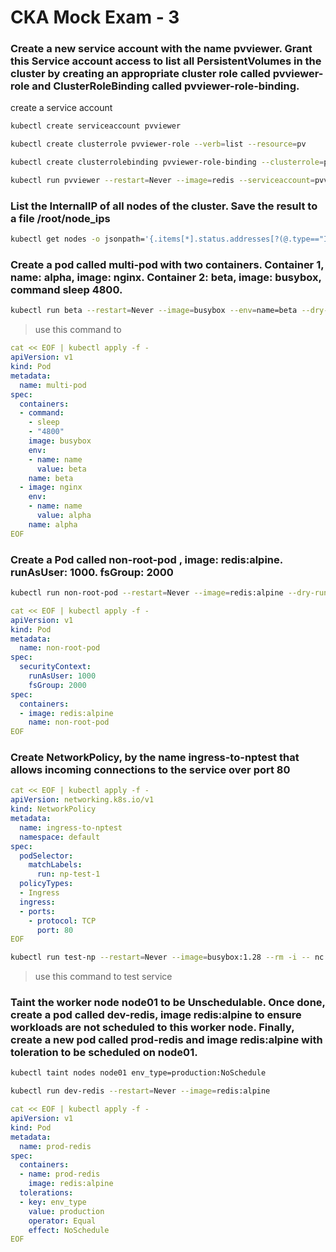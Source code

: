 # CKA Mock Exam - 3

### Create a new service account with the name pvviewer. Grant this Service account access to list all PersistentVolumes in the cluster by creating an appropriate cluster role called pvviewer-role and ClusterRoleBinding called pvviewer-role-binding.

create a service account
```bash
kubectl create serviceaccount pvviewer
```

```bash
kubectl create clusterrole pvviewer-role --verb=list --resource=pv
```

```bash
kubectl create clusterrolebinding pvviewer-role-binding --clusterrole=pvviewer-role --serviceaccount=default:pvviewer
```

```bash
kubectl run pvviewer --restart=Never --image=redis --serviceaccount=pvviewer
```

### List the InternalIP of all nodes of the cluster. Save the result to a file /root/node_ips

```bash
kubectl get nodes -o jsonpath='{.items[*].status.addresses[?(@.type=="InternalIP")].address}' > /root/node_ips
```

### Create a pod called multi-pod with two containers. Container 1, name: alpha, image: nginx. Container 2: beta, image: busybox, command sleep 4800.

```bash
kubectl run beta --restart=Never --image=busybox --env=name=beta --dry-run -o yaml --command -- sleep 4800 > multi-pod.yaml
```
> use this command to 
```yaml
cat << EOF | kubectl apply -f -
apiVersion: v1
kind: Pod
metadata:
  name: multi-pod
spec:
  containers:
  - command:
    - sleep
    - "4800"
    image: busybox
    env:
    - name: name
      value: beta
    name: beta
  - image: nginx
    env:
    - name: name
      value: alpha
    name: alpha
EOF
```

### Create a Pod called non-root-pod , image: redis:alpine. runAsUser: 1000. fsGroup: 2000

```bash
kubectl run non-root-pod --restart=Never --image=redis:alpine --dry-run -o yaml > non-root-pod.yaml
```
```yaml
cat << EOF | kubectl apply -f -
apiVersion: v1
kind: Pod
metadata:
  name: non-root-pod
spec:
  securityContext:
    runAsUser: 1000
    fsGroup: 2000
spec:
  containers:
  - image: redis:alpine
    name: non-root-pod
EOF
```

### Create NetworkPolicy, by the name ingress-to-nptest that allows incoming connections to the service over port 80

```yaml
cat << EOF | kubectl apply -f -
apiVersion: networking.k8s.io/v1
kind: NetworkPolicy
metadata:
  name: ingress-to-nptest
  namespace: default
spec:
  podSelector:
    matchLabels:
      run: np-test-1
  policyTypes:
  - Ingress
  ingress:
  - ports:
    - protocol: TCP
      port: 80
EOF
```
```bash
kubectl run test-np --restart=Never --image=busybox:1.28 --rm -i -- nc -z -v -w 2 np-test-service 80
```
> use this command to test service

### Taint the worker node node01 to be Unschedulable. Once done, create a pod called dev-redis, image redis:alpine to ensure workloads are not scheduled to this worker node. Finally, create a new pod called prod-redis and image redis:alpine with toleration to be scheduled on node01.

```bash
kubectl taint nodes node01 env_type=production:NoSchedule
```
```bash
kubectl run dev-redis --restart=Never --image=redis:alpine
```
```yaml
cat << EOF | kubectl apply -f -
apiVersion: v1
kind: Pod
metadata:
  name: prod-redis
spec:
  containers:
  - name: prod-redis
    image: redis:alpine 
  tolerations:
  - key: env_type
    value: production
    operator: Equal
    effect: NoSchedule
EOF
```











